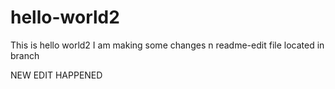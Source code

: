 # hello-world2
This is hello world2
I am making some changes n readme-edit file located in branch



NEW EDIT HAPPENED
